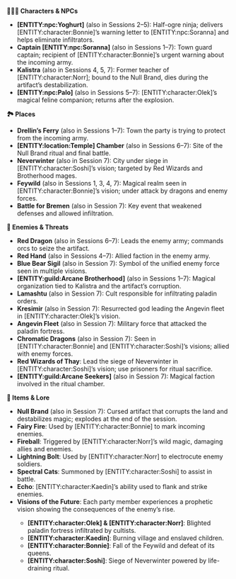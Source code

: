 <p><strong>🧑&zwj;🤝&zwj;🧑 Characters &amp; NPCs</strong></p>
<ul>
<li><strong>[ENTITY:npc:Yoghurt]</strong> (also in Sessions 2&ndash;5): Half-ogre ninja; delivers [ENTITY:character:Bonnie]&rsquo;s warning letter to [ENTITY:npc:Soranna] and helps eliminate infiltrators.</li>
<li><strong>Captain [ENTITY:npc:Soranna]</strong> (also in Sessions 1&ndash;7): Town guard captain; recipient of [ENTITY:character:Bonnie]&rsquo;s urgent warning about the incoming army.</li>
<li><strong>Kalistra</strong> (also in Sessions 4, 5, 7): Former teacher of [ENTITY:character:Norr]; bound to the Null Brand, dies during the artifact&rsquo;s destabilization.</li>
<li><strong>[ENTITY:npc:Palo]</strong> (also in Sessions 5&ndash;7): [ENTITY:character:Olek]&rsquo;s magical feline companion; returns after the explosion.</li>
</ul>
<p><strong>🏞️ Places</strong></p>
<ul>
<li><strong>Drellin&rsquo;s Ferry</strong> (also in Sessions 1&ndash;7): Town the party is trying to protect from the incoming army.</li>
<li><strong>[ENTITY:location:Temple] Chamber</strong> (also in Sessions 6&ndash;7): Site of the Null Brand ritual and final battle.</li>
<li><strong>Neverwinter</strong> (also in Session 7): City under siege in [ENTITY:character:Soshi]&rsquo;s vision; targeted by Red Wizards and Brotherhood mages.</li>
<li><strong>Feywild</strong> (also in Sessions 1, 3, 4, 7): Magical realm seen in [ENTITY:character:Bonnie]&rsquo;s vision; under attack by dragons and enemy forces.</li>
<li><strong>Battle for Bremen</strong> (also in Session 7): Key event that weakened defenses and allowed infiltration.</li>
</ul>
<p><strong>🧟 Enemies &amp; Threats</strong></p>
<ul>
<li><strong>Red Dragon</strong> (also in Sessions 6&ndash;7): Leads the enemy army; commands orcs to seize the artifact.</li>
<li><strong>Red Hand</strong> (also in Sessions 4&ndash;7): Allied faction in the enemy army.</li>
<li><strong>Blue Bear Sigil</strong> (also in Session 7): Symbol of the unified enemy force seen in multiple visions.</li>
<li><strong>[ENTITY:guild:Arcane Brotherhood]</strong> (also in Sessions 1&ndash;7): Magical organization tied to Kalistra and the artifact&rsquo;s corruption.</li>
<li><strong>Lamashtu</strong> (also in Session 7): Cult responsible for infiltrating paladin orders.</li>
<li><strong>Kresimir</strong> (also in Session 7): Resurrected god leading the Angevin fleet in [ENTITY:character:Olek]&rsquo;s vision.</li>
<li><strong>Angevin Fleet</strong> (also in Session 7): Military force that attacked the paladin fortress.</li>
<li><strong>Chromatic Dragons</strong> (also in Session 7): Seen in [ENTITY:character:Bonnie] and [ENTITY:character:Soshi]&rsquo;s visions; allied with enemy forces.</li>
<li><strong>Red Wizards of Thay</strong>: Lead the siege of Neverwinter in [ENTITY:character:Soshi]&rsquo;s vision; use prisoners for ritual sacrifice.</li>
<li><strong>[ENTITY:guild:Arcane Seekers]</strong> (also in Session 7): Magical faction involved in the ritual chamber.</li>
</ul>
<p><strong>🧭 Items &amp; Lore</strong></p>
<ul>
<li><strong>Null Brand</strong> (also in Session 7): Cursed artifact that corrupts the land and destabilizes magic; explodes at the end of the session.</li>
<li><strong>Fairy Fire</strong>: Used by [ENTITY:character:Bonnie] to mark incoming enemies.</li>
<li><strong>Fireball</strong>: Triggered by [ENTITY:character:Norr]&rsquo;s wild magic, damaging allies and enemies.</li>
<li><strong>Lightning Bolt</strong>: Used by [ENTITY:character:Norr] to electrocute enemy soldiers.</li>
<li><strong>Spectral Cats</strong>: Summoned by [ENTITY:character:Soshi] to assist in battle.</li>
<li><strong>Echo</strong>: [ENTITY:character:Kaedin]&rsquo;s ability used to flank and strike enemies.</li>
<li><strong>Visions of the Future</strong>: Each party member experiences a prophetic vision showing the consequences of the enemy&rsquo;s rise.</li>
<ul>
<li><strong>[ENTITY:character:Olek] &amp; [ENTITY:character:Norr]</strong>: Blighted paladin fortress infiltrated by cultists.</li>
<li><strong>[ENTITY:character:Kaedin]</strong>: Burning village and enslaved children.</li>
<li><strong>[ENTITY:character:Bonnie]</strong>: Fall of the Feywild and defeat of its queens.</li>
<li><strong>[ENTITY:character:Soshi]</strong>: Siege of Neverwinter powered by life-draining ritual.</li>
</ul>
</ul>
